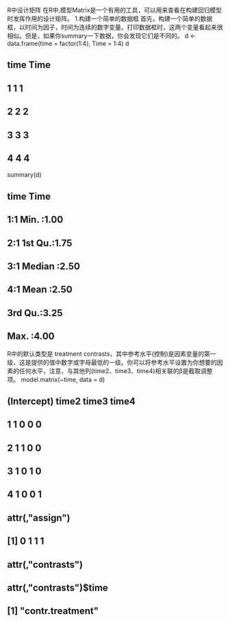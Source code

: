 R中设计矩阵
在R中,模型Matrix是一个有用的工具，可以用来查看在构建回归模型时发挥作用的设计矩阵。
1.构建一个简单的数据框
首先，构建一个简单的数据框，以时间为因子，时间为连续的数字变量。打印数据框时，这两个变量看起来很相似。但是，如果你summary一下数据，你会发现它们是不同的。
d <- data.frame(time = factor(1:4), Time = 1:4)
d
## time Time
## 1 1 1
## 2 2 2
## 3 3 3
## 4 4 4
summary(d)
## time Time
## 1:1 Min. :1.00
## 2:1 1st Qu.:1.75
## 3:1 Median :2.50
## 4:1 Mean :2.50
##     3rd Qu.:3.25
##     Max. :4.00
R中的默认类型是 treatment contrasts，其中参考水平(控制)是因素变量的第一级，这是提供的值中数字或字母最低的一级。你可以将参考水平设置为你想要的因素的任何水平，注意，与其他列(time2、time3、time4)相关联的β是截取调整项。
model.matrix(~time, data = d)
## (Intercept) time2 time3 time4
## 1  1           0    0     0
## 2  1           1    0     0
## 3  1           0    1     0
## 4  1           0    0     1
## attr(,"assign")
## [1] 0 1 1 1
## attr(,"contrasts")
## attr(,"contrasts")$time
## [1] "contr.treatment"









